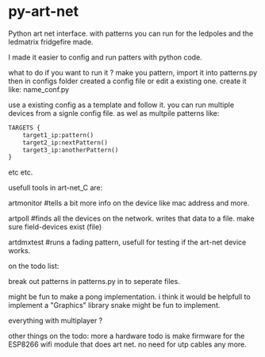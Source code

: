 py-art-net
==========

Python art net interface. with patterns you can run for the ledpoles and the ledmatrix fridgefire made.


I made it easier to config and run patters with python code.


what to do if you want to run it ?
make you pattern, import it into patterns.py
then in configs folder created a config file or edit a existing one.
create it like:
name_conf.py

use a existing config as a template and follow it.
you can run multiple devices from a signle config file.
as wel as multpile patterns like:


```python
TARGETS {
	target1_ip:pattern()
	target2_ip:nextPattern()
	target3_ip:anotherPattern()
}
```

etc etc.


usefull tools in art-net_C are:

artmonitor <ip>		#tells a bit more info on the device like mac address and more.

artpoll <broadcast> 	#finds all the devices on the network. writes that data to a file. make sure field-devices exist (file)

artdmxtest <ip>		#runs a fading pattern, usefull for testing if the art-net device works.



on the todo list:

break out patterns in patterns.py in to seperate files.

might be fun to make a pong implementation.
i think it would be helpfull to implement a "Graphics" library
snake might be fun to implement.

everything with multiplayer ?

other things on the todo:
more a hardware todo is make firmware for the ESP8266 wifi module
that does art net. no need for utp cables any more.
